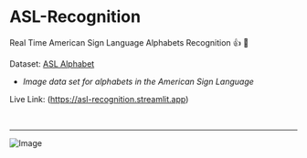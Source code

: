 # ASL-Recognition
Real Time American Sign Language Alphabets Recognition :+1: :metal:

Dataset: [ASL Alphabet](https://www.kaggle.com/datasets/grassknoted/asl-alphabet)

* _Image data set for alphabets in the American Sign Language_

Live Link: (https://asl-recognition.streamlit.app)


&nbsp; 


***


![Image](https://mediapipe.dev/images/mobile/hand_landmarks.png)
